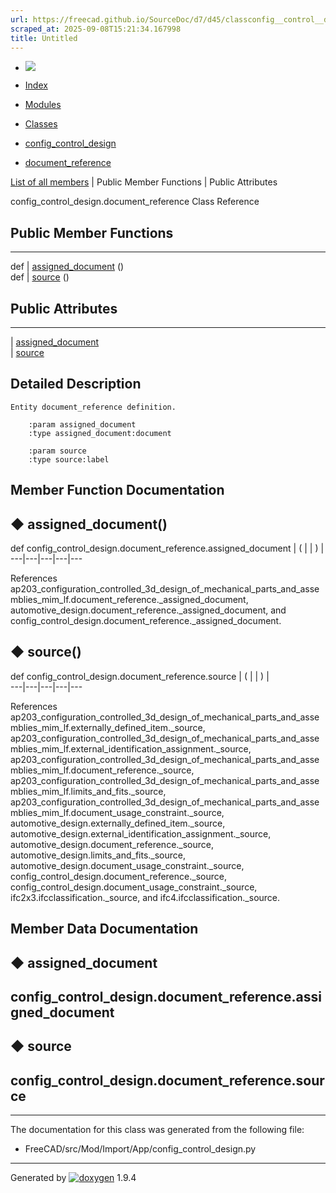 ```yaml
---
url: https://freecad.github.io/SourceDoc/d7/d45/classconfig__control__design_1_1document__reference.html
scraped_at: 2025-09-08T15:21:34.167998
title: Untitled
---
```


  * [ ![](https://www.freecad.org/svg/logo-freecad.svg) ](https://freecadweb.org "FreeCAD")
  * [Index](../../index.html "Index")
  * [Modules](../../modules.html "Modules list")
  * [Classes](../../annotated.html "Annotated list")

  * [config_control_design](../../d4/d07/namespaceconfig__control__design.html)
  * [document_reference](../../d7/d45/classconfig__control__design_1_1document__reference.html)

[List of all members](../../dc/d77/classconfig__control__design_1_1document__reference-members.html) | Public Member Functions | Public Attributes

config_control_design.document_reference Class Reference

##  Public Member Functions  
  
---  
def | [assigned_document](../../d7/d45/classconfig__control__design_1_1document__reference.html#a5b48b521472b0c793ad237badc226e2f) ()  
def | [source](../../d7/d45/classconfig__control__design_1_1document__reference.html#aee5db950392b390c37fc40a5202396dc) ()  
  
##  Public Attributes  
  
---  
|
[assigned_document](../../d7/d45/classconfig__control__design_1_1document__reference.html#ad2f074e5a2e2b3ada241655335b758a1)  
|
[source](../../d7/d45/classconfig__control__design_1_1document__reference.html#a29e6fbe4b3c04ed16175d54cc6848bbc)  
  
## Detailed Description

    
    
    Entity document_reference definition.
    
        :param assigned_document
        :type assigned_document:document
    
        :param source
        :type source:label

## Member Function Documentation

## ◆ assigned_document()

def config_control_design.document_reference.assigned_document  | ( | | ) |   
---|---|---|---|---  
  
References
ap203_configuration_controlled_3d_design_of_mechanical_parts_and_assemblies_mim_lf.document_reference._assigned_document,
automotive_design.document_reference._assigned_document, and
config_control_design.document_reference._assigned_document.

## ◆ source()

def config_control_design.document_reference.source  | ( | | ) |   
---|---|---|---|---  
  
References
ap203_configuration_controlled_3d_design_of_mechanical_parts_and_assemblies_mim_lf.externally_defined_item._source,
ap203_configuration_controlled_3d_design_of_mechanical_parts_and_assemblies_mim_lf.external_identification_assignment._source,
ap203_configuration_controlled_3d_design_of_mechanical_parts_and_assemblies_mim_lf.document_reference._source,
ap203_configuration_controlled_3d_design_of_mechanical_parts_and_assemblies_mim_lf.limits_and_fits._source,
ap203_configuration_controlled_3d_design_of_mechanical_parts_and_assemblies_mim_lf.document_usage_constraint._source,
automotive_design.externally_defined_item._source,
automotive_design.external_identification_assignment._source,
automotive_design.document_reference._source,
automotive_design.limits_and_fits._source,
automotive_design.document_usage_constraint._source,
config_control_design.document_reference._source,
config_control_design.document_usage_constraint._source,
ifc2x3.ifcclassification._source, and ifc4.ifcclassification._source.

## Member Data Documentation

## ◆ assigned_document

config_control_design.document_reference.assigned_document  
---  
  
## ◆ source

config_control_design.document_reference.source  
---  
  
* * *

The documentation for this class was generated from the following file:

  * FreeCAD/src/Mod/Import/App/config_control_design.py

* * *

Generated by
[![doxygen](../../doxygen.svg)](https://www.doxygen.org/index.html) 1.9.4

